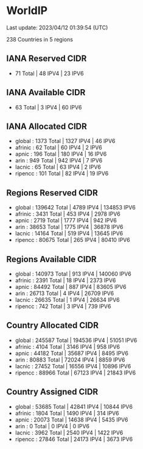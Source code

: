 # WorldIP

Last update: 2023/04/12 01:39:54 (UTC)

238 Countries in 5 regions

## IANA Reserved CIDR

- 71 Total | 48 IPV4 | 23 IPV6

## IANA Available CIDR

- 63 Total | 3 IPV4 | 60 IPV6

## IANA Allocated CIDR

- global : 1373 Total | 1327 IPV4 | 46 IPV6
- afrinic : 62 Total | 60 IPV4 | 2 IPV6
- apnic : 196 Total | 180 IPV4 | 16 IPV6
- arin : 949 Total | 942 IPV4 | 7 IPV6
- lacnic : 65 Total | 63 IPV4 | 2 IPV6
- ripencc : 101 Total | 82 IPV4 | 19 IPV6

## Regions Reserved CIDR

- global : 139642 Total | 4789 IPV4 | 134853 IPV6
- afrinic : 3431 Total | 453 IPV4 | 2978 IPV6
- apnic : 2719 Total | 1777 IPV4 | 942 IPV6
- arin : 38653 Total | 1775 IPV4 | 36878 IPV6
- lacnic : 14164 Total | 519 IPV4 | 13645 IPV6
- ripencc : 80675 Total | 265 IPV4 | 80410 IPV6

## Regions Available CIDR

- global : 140973 Total | 913 IPV4 | 140060 IPV6
- afrinic : 2391 Total | 18 IPV4 | 2373 IPV6
- apnic : 84492 Total | 887 IPV4 | 83605 IPV6
- arin : 26713 Total | 4 IPV4 | 26709 IPV6
- lacnic : 26635 Total | 1 IPV4 | 26634 IPV6
- ripencc : 742 Total | 3 IPV4 | 739 IPV6

## Country Allocated CIDR

- global : 245587 Total | 194536 IPV4 | 51051 IPV6
- afrinic : 4104 Total | 3146 IPV4 | 958 IPV6
- apnic : 44182 Total | 35687 IPV4 | 8495 IPV6
- arin : 80883 Total | 72024 IPV4 | 8859 IPV6
- lacnic : 27452 Total | 16556 IPV4 | 10896 IPV6
- ripencc : 88966 Total | 67123 IPV4 | 21843 IPV6

## Country Assigned CIDR

- global : 53685 Total | 42841 IPV4 | 10844 IPV6
- afrinic : 1804 Total | 1490 IPV4 | 314 IPV6
- apnic : 20073 Total | 14638 IPV4 | 5435 IPV6
- arin : 0 Total | 0 IPV4 | 0 IPV6
- lacnic : 3962 Total | 2540 IPV4 | 1422 IPV6
- ripencc : 27846 Total | 24173 IPV4 | 3673 IPV6
